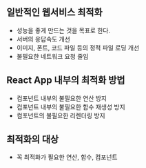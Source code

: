 ## 일반적인 웹서비스 최적화

- 성능을 좋게 만드는 것을 목표로 한다.
- 서버의 응답속도 개선
- 이미지, 폰트, 코드 파일 등의 정적 파일 로딩 개선
- 불필요한 네트워크 요청 줄임

## React App 내부의 최적화 방법

- 컴포넌트 내부의 불필요한 연산 방지
- 컴포넌트 내부의 불필요한 함수 재생성 방지
- 컴포넌트의 불필요한 리렌더링 방지

## 최적화의 대상

- 꼭 최적화가 필요한 연산, 함수, 컴포넌트
